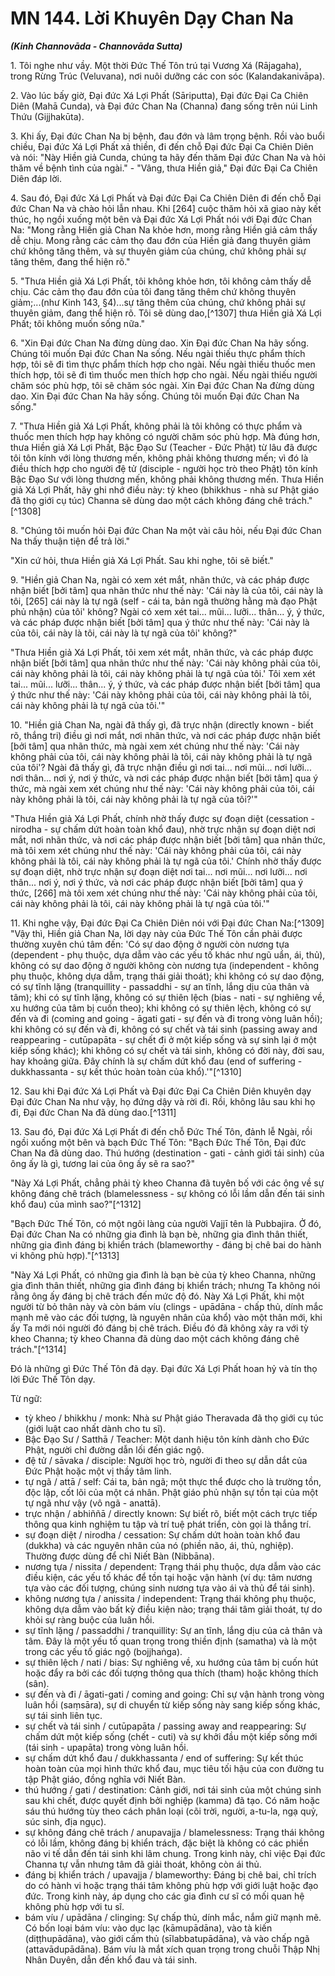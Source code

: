 # MN 144. Lời Khuyên Dạy Chan Na
***(Kinh Channovāda - Channovāda Sutta)***

1\.  Tôi nghe như vầy. Một thời Đức Thế Tôn trú tại Vương Xá (Rājagaha), trong Rừng Trúc (Veluvana), nơi nuôi dưỡng các con sóc (Kalandakanivāpa).

2\.  Vào lúc bấy giờ, Đại đức Xá Lợi Phất (Sāriputta), Đại đức Đại Ca Chiên Diên (Mahā Cunda), và Đại đức Chan Na (Channa) đang sống trên núi Linh Thứu (Gijjhakūta).

3\.  Khi ấy, Đại đức Chan Na bị bệnh, đau đớn và lâm trọng bệnh. Rồi vào buổi chiều, Đại đức Xá Lợi Phất xả thiền, đi đến chỗ Đại đức Đại Ca Chiên Diên và nói: "Này Hiền giả Cunda, chúng ta hãy đến thăm Đại đức Chan Na và hỏi thăm về bệnh tình của ngài." - "Vâng, thưa Hiền giả," Đại đức Đại Ca Chiên Diên đáp lời.

4\.  Sau đó, Đại đức Xá Lợi Phất và Đại đức Đại Ca Chiên Diên đi đến chỗ Đại đức Chan Na và chào hỏi lẫn nhau. Khi [264] cuộc thăm hỏi xã giao này kết thúc, họ ngồi xuống một bên và Đại đức Xá Lợi Phất nói với Đại đức Chan Na: "Mong rằng Hiền giả Chan Na khỏe hơn, mong rằng Hiền giả cảm thấy dễ chịu. Mong rằng các cảm thọ đau đớn của Hiền giả đang thuyên giảm chứ không tăng thêm, và sự thuyên giảm của chúng, chứ không phải sự tăng thêm, đang thể hiện rõ."

5\.  "Thưa Hiền giả Xá Lợi Phất, tôi không khỏe hơn, tôi không cảm thấy dễ chịu. Các cảm thọ đau đớn của tôi đang tăng thêm chứ không thuyên giảm;...(như Kinh 143, §4)...sự tăng thêm của chúng, chứ không phải sự thuyên giảm, đang thể hiện rõ. Tôi sẽ dùng dao,[^1307] thưa Hiền giả Xá Lợi Phất; tôi không muốn sống nữa."

6\.  "Xin Đại đức Chan Na đừng dùng dao. Xin Đại đức Chan Na hãy sống. Chúng tôi muốn Đại đức Chan Na sống. Nếu ngài thiếu thực phẩm thích hợp, tôi sẽ đi tìm thực phẩm thích hợp cho ngài. Nếu ngài thiếu thuốc men thích hợp, tôi sẽ đi tìm thuốc men thích hợp cho ngài. Nếu ngài thiếu người chăm sóc phù hợp, tôi sẽ chăm sóc ngài. Xin Đại đức Chan Na đừng dùng dao. Xin Đại đức Chan Na hãy sống. Chúng tôi muốn Đại đức Chan Na sống."

7\.  "Thưa Hiền giả Xá Lợi Phất, không phải là tôi không có thực phẩm và thuốc men thích hợp hay không có người chăm sóc phù hợp. Mà đúng hơn, thưa Hiền giả Xá Lợi Phất, Bậc Đạo Sư (Teacher - Đức Phật) từ lâu đã được tôi tôn kính với lòng thương mến, không phải không thương mến; vì đó là điều thích hợp cho người đệ tử (disciple - người học trò theo Phật) tôn kính Bậc Đạo Sư với lòng thương mến, không phải không thương mến. Thưa Hiền giả Xá Lợi Phất, hãy ghi nhớ điều này: tỳ kheo (bhikkhus - nhà sư Phật giáo đã thọ giới cụ túc) Channa sẽ dùng dao một cách không đáng chê trách."[^1308]

8\.  "Chúng tôi muốn hỏi Đại đức Chan Na một vài câu hỏi, nếu Đại đức Chan Na thấy thuận tiện để trả lời."

"Xin cứ hỏi, thưa Hiền giả Xá Lợi Phất. Sau khi nghe, tôi sẽ biết."

9\.  "Hiền giả Chan Na, ngài có xem xét mắt, nhãn thức, và các pháp được nhận biết [bởi tâm] qua nhãn thức như thế này: 'Cái này là của tôi, cái này là tôi, [265] cái này là tự ngã (self - cái ta, bản ngã thường hằng mà đạo Phật phủ nhận) của tôi' không? Ngài có xem xét tai... mũi... lưỡi... thân... ý, ý thức, và các pháp được nhận biết [bởi tâm] qua ý thức như thế này: 'Cái này là của tôi, cái này là tôi, cái này là tự ngã của tôi' không?"

"Thưa Hiền giả Xá Lợi Phất, tôi xem xét mắt, nhãn thức, và các pháp được nhận biết [bởi tâm] qua nhãn thức như thế này: 'Cái này không phải của tôi, cái này không phải là tôi, cái này không phải là tự ngã của tôi.' Tôi xem xét tai... mũi... lưỡi... thân... ý, ý thức, và các pháp được nhận biết [bởi tâm] qua ý thức như thế này: 'Cái này không phải của tôi, cái này không phải là tôi, cái này không phải là tự ngã của tôi.'"

10\. "Hiền giả Chan Na, ngài đã thấy gì, đã trực nhận (directly known - biết rõ, thắng tri) điều gì nơi mắt, nơi nhãn thức, và nơi các pháp được nhận biết [bởi tâm] qua nhãn thức, mà ngài xem xét chúng như thế này: 'Cái này không phải của tôi, cái này không phải là tôi, cái này không phải là tự ngã của tôi'? Ngài đã thấy gì, đã trực nhận điều gì nơi tai... nơi mũi... nơi lưỡi... nơi thân... nơi ý, nơi ý thức, và nơi các pháp được nhận biết [bởi tâm] qua ý thức, mà ngài xem xét chúng như thế này: 'Cái này không phải của tôi, cái này không phải là tôi, cái này không phải là tự ngã của tôi?'"

"Thưa Hiền giả Xá Lợi Phất, chính nhờ thấy được sự đoạn diệt (cessation - nirodha - sự chấm dứt hoàn toàn khổ đau), nhờ trực nhận sự đoạn diệt nơi mắt, nơi nhãn thức, và nơi các pháp được nhận biết [bởi tâm] qua nhãn thức, mà tôi xem xét chúng như thế này: 'Cái này không phải của tôi, cái này không phải là tôi, cái này không phải là tự ngã của tôi.' Chính nhờ thấy được sự đoạn diệt, nhờ trực nhận sự đoạn diệt nơi tai... nơi mũi... nơi lưỡi... nơi thân... nơi ý, nơi ý thức, và nơi các pháp được nhận biết [bởi tâm] qua ý thức, [266] mà tôi xem xét chúng như thế này: 'Cái này không phải của tôi, cái này không phải là tôi, cái này không phải là tự ngã của tôi.'"

11\. Khi nghe vậy, Đại đức Đại Ca Chiên Diên nói với Đại đức Chan Na:[^1309] "Vậy thì, Hiền giả Chan Na, lời dạy này của Đức Thế Tôn cần phải được thường xuyên chú tâm đến: 'Có sự dao động ở người còn nương tựa (dependent - phụ thuộc, dựa dẫm vào các yếu tố khác như ngũ uẩn, ái, thủ), không có sự dao động ở người không còn nương tựa (independent - không phụ thuộc, không dựa dẫm, trạng thái giải thoát); khi không có sự dao động, có sự tĩnh lặng (tranquillity - passaddhi - sự an tĩnh, lắng dịu của thân và tâm); khi có sự tĩnh lặng, không có sự thiên lệch (bias - nati - sự nghiêng về, xu hướng của tâm bị cuốn theo); khi không có sự thiên lệch, không có sự đến và đi (coming and going - āgati gati - sự đến và đi trong vòng luân hồi); khi không có sự đến và đi, không có sự chết và tái sinh (passing away and reappearing - cutūpapāta - sự chết đi ở một kiếp sống và sự sinh lại ở một kiếp sống khác); khi không có sự chết và tái sinh, không có đời này, đời sau, hay khoảng giữa. Đây chính là sự chấm dứt khổ đau (end of suffering - dukkhassanta - sự kết thúc hoàn toàn của khổ).'"[^1310]

12\. Sau khi Đại đức Xá Lợi Phất và Đại đức Đại Ca Chiên Diên khuyên dạy Đại đức Chan Na như vậy, họ đứng dậy và rời đi. Rồi, không lâu sau khi họ đi, Đại đức Chan Na đã dùng dao.[^1311]

13\. Sau đó, Đại đức Xá Lợi Phất đi đến chỗ Đức Thế Tôn, đảnh lễ Ngài, rồi ngồi xuống một bên và bạch Đức Thế Tôn: "Bạch Đức Thế Tôn, Đại đức Chan Na đã dùng dao. Thú hướng (destination - gati - cảnh giới tái sinh) của ông ấy là gì, tương lai của ông ấy sẽ ra sao?"

"Này Xá Lợi Phất, chẳng phải tỳ kheo Channa đã tuyên bố với các ông về sự không đáng chê trách (blamelessness - sự không có lỗi lầm dẫn đến tái sinh khổ đau) của mình sao?"[^1312]

"Bạch Đức Thế Tôn, có một ngôi làng của người Vajjī tên là Pubbajira. Ở đó, Đại đức Chan Na có những gia đình là bạn bè, những gia đình thân thiết, những gia đình đáng bị khiển trách (blameworthy - đáng bị chê bai do hành vi không phù hợp)."[^1313]

"Này Xá Lợi Phất, có những gia đình là bạn bè của tỳ kheo Channa, những gia đình thân thiết, những gia đình đáng bị khiển trách; nhưng Ta không nói rằng ông ấy đáng bị chê trách đến mức độ đó. Này Xá Lợi Phất, khi một người từ bỏ thân này và còn bám víu (clings - upādāna - chấp thủ, dính mắc mạnh mẽ vào các đối tượng, là nguyên nhân của khổ) vào một thân mới, khi ấy Ta mới nói người đó đáng bị chê trách. Điều đó đã không xảy ra với tỳ kheo Channa; tỳ kheo Channa đã dùng dao một cách không đáng chê trách."[^1314]

Đó là những gì Đức Thế Tôn đã dạy. Đại đức Xá Lợi Phất hoan hỷ và tín thọ lời Đức Thế Tôn dạy.

<!--pg-->
Từ ngữ:
- tỳ kheo / bhikkhu / monk: Nhà sư Phật giáo Theravada đã thọ giới cụ túc (giới luật cao nhất dành cho tu sĩ).
- Bậc Đạo Sư / Satthā / Teacher: Một danh hiệu tôn kính dành cho Đức Phật, người chỉ đường dẫn lối đến giác ngộ.
- đệ tử / sāvaka / disciple: Người học trò, người đi theo sự dẫn dắt của Đức Phật hoặc một vị thầy tâm linh.
- tự ngã / attā / self: Cái ta, bản ngã; một thực thể được cho là trường tồn, độc lập, cốt lõi của một cá nhân. Phật giáo phủ nhận sự tồn tại của một tự ngã như vậy (vô ngã - anattā).
- trực nhận / abhiññā / directly known: Sự biết rõ, biết một cách trực tiếp thông qua kinh nghiệm tu tập và trí tuệ phát triển, còn gọi là thắng trí.
- sự đoạn diệt / nirodha / cessation: Sự chấm dứt hoàn toàn khổ đau (dukkha) và các nguyên nhân của nó (phiền não, ái, thủ, nghiệp). Thường được dùng để chỉ Niết Bàn (Nibbāna).
- nương tựa / nissita / dependent: Trạng thái phụ thuộc, dựa dẫm vào các điều kiện, các yếu tố khác để tồn tại hoặc vận hành (ví dụ: tâm nương tựa vào các đối tượng, chúng sinh nương tựa vào ái và thủ để tái sinh).
- không nương tựa / anissita / independent: Trạng thái không phụ thuộc, không dựa dẫm vào bất kỳ điều kiện nào; trạng thái tâm giải thoát, tự do khỏi sự ràng buộc của luân hồi.
- sự tĩnh lặng / passaddhi / tranquillity: Sự an tĩnh, lắng dịu của cả thân và tâm. Đây là một yếu tố quan trọng trong thiền định (samatha) và là một trong các yếu tố giác ngộ (bojjhaṅga).
- sự thiên lệch / nati / bias: Sự nghiêng về, xu hướng của tâm bị cuốn hút hoặc đẩy ra bởi các đối tượng thông qua thích (tham) hoặc không thích (sân).
- sự đến và đi / āgati-gati / coming and going: Chỉ sự vận hành trong vòng luân hồi (saṃsāra), sự di chuyển từ kiếp sống này sang kiếp sống khác, sự tái sinh liên tục.
- sự chết và tái sinh / cutūpapāta / passing away and reappearing: Sự chấm dứt một kiếp sống (chết - cuti) và sự khởi đầu một kiếp sống mới (tái sinh - upapāta) trong vòng luân hồi.
- sự chấm dứt khổ đau / dukkhassanta / end of suffering: Sự kết thúc hoàn toàn của mọi hình thức khổ đau, mục tiêu tối hậu của con đường tu tập Phật giáo, đồng nghĩa với Niết Bàn.
- thú hướng / gati / destination: Cảnh giới, nơi tái sinh của một chúng sinh sau khi chết, được quyết định bởi nghiệp (kamma) đã tạo. Có năm hoặc sáu thú hướng tùy theo cách phân loại (cõi trời, người, a-tu-la, ngạ quỷ, súc sinh, địa ngục).
- sự không đáng chê trách / anupavajja / blamelessness: Trạng thái không có lỗi lầm, không đáng bị khiển trách, đặc biệt là không có các phiền não vi tế dẫn đến tái sinh khi lâm chung. Trong kinh này, chỉ việc Đại đức Channa tự vẫn nhưng tâm đã giải thoát, không còn ái thủ.
- đáng bị khiển trách / upavajja / blameworthy: Đáng bị chê bai, chỉ trích do có hành vi hoặc trạng thái tâm không phù hợp với giới luật hoặc đạo đức. Trong kinh này, áp dụng cho các gia đình cư sĩ có mối quan hệ không phù hợp với tu sĩ.
- bám víu / upādāna / clinging: Sự chấp thủ, dính mắc, nắm giữ mạnh mẽ. Có bốn loại bám víu: vào dục lạc (kāmupādāna), vào tà kiến (diṭṭhupādāna), vào giới cấm thủ (sīlabbatupādāna), và vào chấp ngã (attavādupādāna). Bám víu là mắt xích quan trọng trong chuỗi Thập Nhị Nhân Duyên, dẫn đến khổ đau và tái sinh.